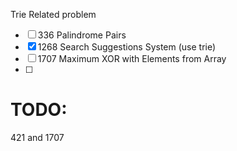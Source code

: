Trie Related problem 

- [ ] 336  Palindrome Pairs
- [x] 1268 Search Suggestions System (use trie)   
- [ ] 1707 Maximum XOR with Elements from Array     
- [ ]
# TODO:
421 and 1707